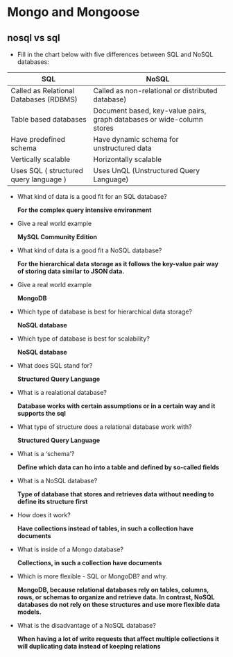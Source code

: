 # Mongo and Mongoose


## **nosql vs sql**


* Fill in the chart below with five differences between SQL and NoSQL databases:

|                SQL                     |                               NoSQL                                    |
|----------------------------------------|------------------------------------------------------------------------|
| Called as Relational Databases (RDBMS) | Called as non-relational or distributed database)                      |
| Table based databases                  | Document based, key-value pairs, graph databases or wide-column stores |
| Have predefined schema                 | Have dynamic schema for unstructured data                              |
| Vertically scalable                    | Horizontally scalable                                                  |
| Uses SQL ( structured query language ) | Uses UnQL (Unstructured Query Language)                                |

* What kind of data is a good fit for an SQL database?

    **For the complex query intensive environment**

* Give a real world example

    **MySQL Community Edition**

* What kind of data is a good fit a NoSQL database?

    **For the hierarchical data storage as it follows the key-value pair way of storing data similar to JSON data.**


* Give a real world example

    **MongoDB**

* Which type of database is best for hierarchical data storage?

    **NoSQL database**

* Which type of database is best for scalability?

    **NoSQL database**

* What does SQL stand for?

    **Structured Query Language**

* What is a realational database?

    **Database works with certain assumptions or in a certain way and it supports the sql**

* What type of structure does a relational database work with?

    **Structured Query Language**

* What is a ‘schema’?

    **Define which data can ho into a table and defined by so-called fields**

* What is a NoSQL database?

    **Type of database that stores and retrieves data without needing to define its structure first**

* How does it work?

    **Have collections instead of tables, in such a collection have documents**

* What is inside of a Mongo database?

    **Collections, in such a collection have documents**

* Which is more flexible - SQL or MongoDB? and why.

    **MongoDB, because relational databases rely on tables, columns, rows, or schemas to organize and retrieve data. In contrast, NoSQL databases do not rely on these structures and use more flexible data models.**

* What is the disadvantage of a NoSQL database?

    **When having a lot of write requests that affect multiple collections it will duplicating data instead of keeping relations**